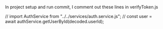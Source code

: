 In project setup and run commit, I comment out these lines in verifyToken.js

// import AuthService from "../../services/auth.service.js";
// const user = await authService.getUserById(decoded.userId);
